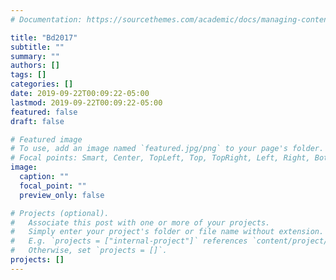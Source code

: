 ```yaml
---
# Documentation: https://sourcethemes.com/academic/docs/managing-content/

title: "Bd2017"
subtitle: ""
summary: ""
authors: []
tags: []
categories: []
date: 2019-09-22T00:09:22-05:00
lastmod: 2019-09-22T00:09:22-05:00
featured: false
draft: false

# Featured image
# To use, add an image named `featured.jpg/png` to your page's folder.
# Focal points: Smart, Center, TopLeft, Top, TopRight, Left, Right, BottomLeft, Bottom, BottomRight.
image:
  caption: ""
  focal_point: ""
  preview_only: false

# Projects (optional).
#   Associate this post with one or more of your projects.
#   Simply enter your project's folder or file name without extension.
#   E.g. `projects = ["internal-project"]` references `content/project/deep-learning/index.md`.
#   Otherwise, set `projects = []`.
projects: []
---
```

